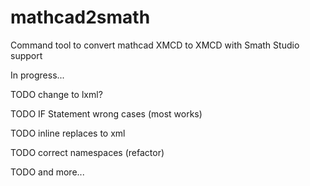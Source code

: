 # mathcad2smath
Command tool to convert mathcad XMCD to XMCD with Smath Studio support

In progress...

TODO change to lxml?

TODO IF Statement wrong cases (most works)

TODO inline replaces to xml

TODO correct namespaces (refactor)

TODO and more...
